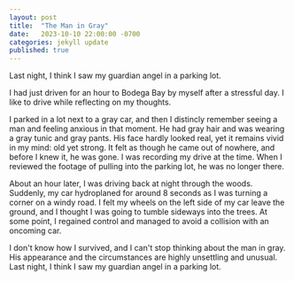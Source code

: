```yaml
---
layout: post
title:  "The Man in Gray"
date:   2023-10-10 22:00:00 -0700
categories: jekyll update
published: true
---
```

Last night, I think I saw my guardian angel in a parking lot.

I had just driven for an hour to Bodega Bay by myself after a stressful day. I like to drive while reflecting on my thoughts. 

I parked in a lot next to a gray car, and then I distincly remember seeing a man and feeling anxious in that moment. He had gray hair and was wearing a gray tunic and gray pants. His face hardly looked real, yet it remains vivid in my mind: old yet strong. It felt as though he came out of nowhere, and before I knew it, he was gone. I was recording my drive at the time. When I reviewed the footage of pulling into the parking lot, he was no longer there.

About an hour later, I was driving back at night through the woods. Suddenly, my car hydroplaned for around 8 seconds as I was turning a corner on a windy road. I felt my wheels on the left side of my car leave the ground, and I thought I was going to tumble sideways into the trees. At some point, I regained control and managed to avoid a collision with an oncoming car.

I don't know how I survived, and I can't stop thinking about the man in gray. His appearance and the circumstances are highly unsettling and unusual. Last night, I think I saw my guardian angel in a parking lot.